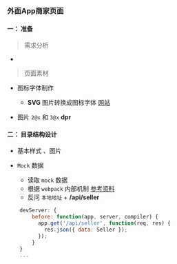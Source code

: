 ### 外面App商家页面


#### 一： 准备

> 需求分析

- 

> 页面素材

- 图标字体制作

    - **SVG** 图片转换成图标字体 [网站](https://icomoon.io/app/)

- 图片 `2@x` 和 `3@x` **dpr**

 
#### 二： 目录结构设计

- 基本样式 、图片

- `Mock` 数据

   - 读取 `mock` 数据
   - 根据 `webpack` 内部机制 [参考资料](https://webpack.js.org/configuration/dev-server/#devserverbefore)
   - 反问 `本地地址` + **/api/seller**
```javascript
    devServer: {
        before: function(app, server, compiler) {
          app.get('/api/seller', function(req, res) {
            res.json({ data: Seller });
          });
        }
    }
    ...
```
